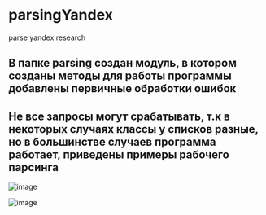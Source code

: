 # parsingYandex
parse yandex research

## В папке parsing создан модуль, в котором созданы методы для работы программы добавлены первичные обработки ошибок

## Не все запросы могут срабатывать, т.к в некоторых случаях классы у списков разные, но в большинстве случаев программа работает, приведены примеры рабочего парсинга

![image](https://user-images.githubusercontent.com/84245620/176615717-87d3a9a8-410a-43df-a1e5-65fe7cd9bb95.png)

![image](https://user-images.githubusercontent.com/84245620/176615908-c6bce936-c0b8-4344-b624-c0372276d090.png)
